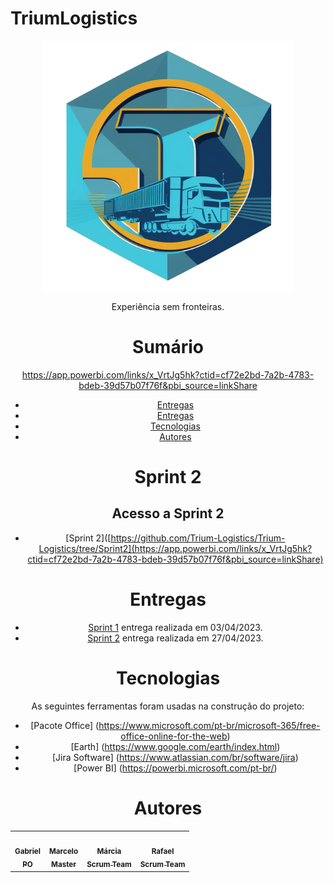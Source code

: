 ﻿# TriumLogistics


<div align="center">
  <img src="./Logo.png" height="400" width="400"/>
<p align="center">Experiência sem fronteiras.</p>


# Sumário
https://app.powerbi.com/links/x_VrtJg5hk?ctid=cf72e2bd-7a2b-4783-bdeb-39d57b07f76f&pbi_source=linkShare
   * [Entregas](#entregas)
   * [Entregas](#entregas)
   * [Tecnologias](#tecnologias)
   * [Autores](#autores)

# Sprint 2 
  
  ## Acesso a Sprint 2
  
  - [Sprint 2]([https://github.com/Trium-Logistics/Trium-Logistics/tree/Sprint2](https://app.powerbi.com/links/x_VrtJg5hk?ctid=cf72e2bd-7a2b-4783-bdeb-39d57b07f76f&pbi_source=linkShare)

# Entregas

- [Sprint 1](https://github.com/Trium-Logistics/Trium-Logistics/tree/Sprint1) entrega realizada em 03/04/2023.
- [Sprint 2](https://github.com/Trium-Logistics/Trium-Logistics/tree/Sprint2) entrega realizada em 27/04/2023.


# Tecnologias

As seguintes ferramentas foram usadas na construção do projeto:

- [Pacote Office] (https://www.microsoft.com/pt-br/microsoft-365/free-office-online-for-the-web)
- [Earth] (https://www.google.com/earth/index.html)
- [Jira Software] (https://www.atlassian.com/br/software/jira)
- [Power BI] (https://powerbi.microsoft.com/pt-br/)


# Autores

<table align="center">
  <tr>
     <td align="center"><a href="https://github.com/Gabriel-Martins-Gazaneo"><img src="https://avatars.githubusercontent.com/u/128657389?v=4" width="100px;" alt=""/>        <br /><sub><b>Gabriel<br>PO</b></sub></a><br /><a href="https://github.com/marcelouchoas/Trium-Logistics" title="PO"></a></td>    
    <td align="center"><a href="https://github.com/marcelouchoas"><img src="https://avatars.githubusercontent.com/u/56437644?v=4" width="100px;" alt=""/><br /><sub>        <b>Marcelo<br>Master</b></sub></a><br /><a href="https://github.com/marcelouchoas/Trium-Logistics" title="Master"></a></td>
    <td align="center"><a href="https://github.com/marciasoaresa"><img src="https://avatars.githubusercontent.com/u/129190035?v=4" width="100px;" alt=""/><br /><sub>       <b>Márcia<br>Scrum Team</b></sub></a><br /><a href="https://github.com/marcelouchoas/Trium-Logistics" title="Scrum Team"></a></td>    
    <td align="center"><a href="https://github.com/rafaslivka"><img src="https://avatars.githubusercontent.com/u/129512938?v=4" width="100px;" alt=""/><br /><sub>          <b>Rafael<br>Scrum Team</b></sub></a><br /><a href="https://github.com/marcelouchoas/Trium-Logistics" title="Scrum Team"></a></td> 
</table>
